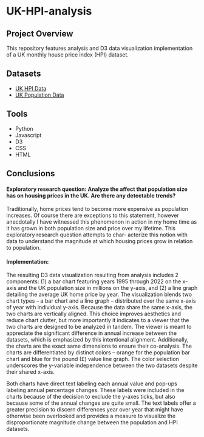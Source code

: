 # UK-HPI-analysis

## Project Overview
This repository features analysis and D3 data visualization implementation of a UK monthly house price index (HPI) dataset.

## Datasets
* [UK HPI Data](https://www.gov.uk/government/statistical-data-sets/uk-house-price-index-data-%20downloads-december-2022)
* [UK Population Data](https://www.ons.gov.uk/peoplepopulationandcommunity/populationandmigration/populationestimates/datasets/estimatesofthepopulationforenglandandwales)

## Tools
* Python
* Javascript
* D3
* CSS
* HTML

## Conclusions
#### Exploratory research question: Analyze the affect that population size has on housing prices in the UK. Are there any detectable trends?
Traditionally, home prices tend to become more expensive as population increases. Of course there are exceptions to this statement, however anecdotally I have witnessed this phenomenon in action in my home time as it has grown in both population size and price over my lifetime. This exploratory research question attempts to char- acterize this notion with data to understand the magnitude at which housing prices grow in relation to population.

#### Implementation: 
The resulting D3 data visualization resulting from analysis includes 2 components: (1) a bar chart featuring years 1995 through 2022 on the x-axis and the UK population size in millions on the y-axis, and (2) a line graph detailing the average UK home price by year. The visualization blends two chart types – a bar chart and a line graph – distributed over the same x-axis of year with individual y-axis. Because the data share the same x-axis, the two charts are vertically aligned. This choice improves aesthetics and reduce chart clutter, but more importantly it indicates to a viewer that the two charts are designed to be analyzed in tandem. The viewer is meant to appreciate the significant difference in annual increase between the datasets, which is emphasized by this intentional alignment. Additionally, the charts are the exact same dimensions to ensure their co-analysis. The charts are differentiated by distinct colors – orange for the population bar chart and blue for the pound (£) value line graph. The color selection underscores the y-variable independence between the two datasets despite their shared x-axis.

Both charts have direct text labeling each annual value and pop-ups labeling annual percentage changes. These labels were included in the charts because of the decision to exclude the y-axes ticks, but also because some of the annual changes are quite small. The text labels offer a greater precision to discern differences year over year that might have otherwise been overlooked and provides a measure to visualize the disproportionate magnitude change between the population and HPI datasets.
